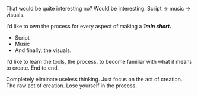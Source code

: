 That would be quite interesting no?
Would be interesting.
Script -> music -> visuals.

I'd like to own the process for every aspect of making a ***1min short.***
 - Script
 - Music
 - And finally, the visuals.

I'd like to learn the tools, the process, to become familiar with what it means to create. End to end.

Completely eliminate useless thinking. Just focus on the act of creation. The raw act of creation. Lose yourself in the process.
